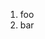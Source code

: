 ﻿<properties
	pageTitle="Bower"
	description="bla bla bla"
	slug="bower"
	keywords="css, html, javascript"
/>

1. foo
2. bar